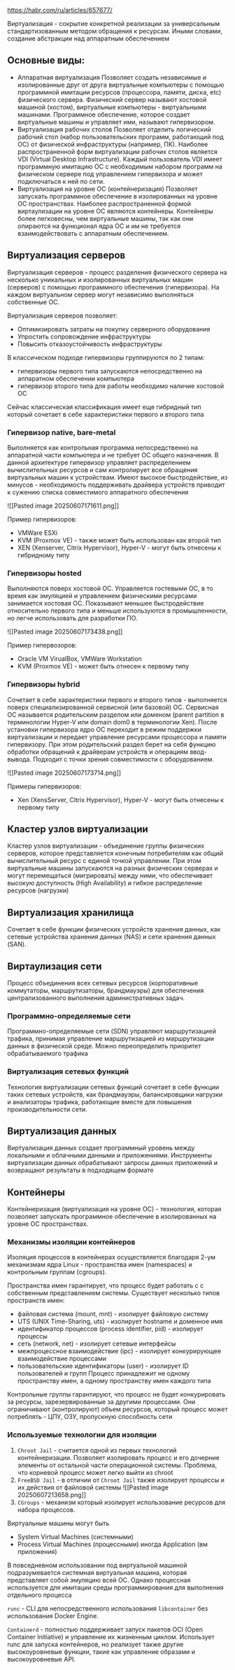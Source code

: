 https://habr.com/ru/articles/657677/

Виртуализация - сокрытие конкретной реализации за универсальным стандартизованным методом обращения к ресурсам. Иными словами, создание абстракции над аппаратным обеспечением

## Основные виды:
- Аппаратная виртуализация
Позволяет создать независимые и изолированные друг от друга виртуальные компьютеры с помощью программной имитации ресурсов (процессора, памяти, диска, etc) физического сервера. Физический сервер называют хостовой машиной (хостом), виртуальные компьютеры - виртуальными машинами. Программное обеспечение, которое создает виртуальные машины и управляет ими, называют гипервизором. 
- Виртуализация рабочих столов
Позволяет отделить логический рабочий стол (набор пользовательских программ, работающий под ОС) от физической инфраструктуры (например, ПК). Наиболее распространенной форм виртуализации рабочих столов является VDI (Virtual Desktop Infrastructure). Каждый пользователь VDI имеет программную имитацию ОС с необходимым набором программ на физическом сервере под управлением гипервизора и может подключаться к ней по сети.
- Виртуализация на уровне ОС (контейнеризация)
Позволяет запускать программное обеспечение  в изолированных на уровне ОС пространствах. Наиболее распространенной формой виртаулизации на уровне ОС являются контейнеры. Контейнеры более легковесны, чем виртуальные машины, так как они опираются на функционал ядра ОС и им не требуется взаимодействовать с аппаратным обеспечением.

## Виртуализация серверов

Виртуализация серверов - процесс разделения физического сервера на несколько уникальных и изолированных виртуальных машин (серверов) с помощью программного обеспечения (гипервизора). На каждом виртуальном сервер могут независимо выполняться собственные ОС.

Виртуализация серверов позволяет:
- Оптимизировать затраты на покупку серверного оборудования
- Упростить сопровождение инфраструктуры
- Повысить отказоустойчивость инфраструктуры

В классическом подходе гипервизоры группируются по 2 типам: 
- гипервизоры первого типа запускаются непосредственно на аппаратном обеспечении компьютера
- гипервизор второго типа для работы необходимо наличие хостовой ОС

Сейчас классическая классификация имеет еще гибридный тип который сочетает в себе характеристики первого и второго типа

### Гипервизор native, bare-metal
Выполняется как контрольная программа непосредственно на аппаратной части компьютера и не требует ОС общего назначения. В данной архитектуре гипервизор управляет распределением вычислительных ресурсов и сам контролирует все обращения виртуальных машин к устройствам. Имеют высокое быстродействие, из минусов - необходимость поддерживать драйвера устройств приводит к сужению списка совместимого аппаратного обеспечения

![[Pasted image 20250607171611.png]]

Пример гипервизоров:
- VMWare ESXi
- KVM (Proxmox VE) - также может быть использован как второй тип
- XEN (Xenserver, Citrix Hypervisor), Hyper-V - могут быть отнесены к гибридному типу

### Гипервизоры hosted

Выполняются поверх хостовой ОС. Управляется гостевыми ОС, в то время как эмуляцией и управлением физическими ресурсами занимается хостовая ОС. Показывают меньшее быстродействие относительно первого типа и меньше используются в промышленности, но легче использовать для разработки ПО.

![[Pasted image 20250607173438.png]]

Пример гипервозоров:
- Oracle VM VirualBox, VMWare Workstation
- KVM (Proxmox VE) - может быть отнесен к первому типу

### Гипервизоры hybrid

Сочетает в себе характеристики первого и второго типов - выполняется поверх специализированной сервисной (или базовой) ОС. Сервисная ОС называется родительским разделом или доменом (parent partition в терминологии Hyper-V или domain dom0 в терминологии Xen). После установки гипервизора ядро ОС переходит в режим поддержки виртуализации и передает управление ресурсами процессора и памяти гипервизору. При этом родительский раздел берет на себя функцию обработки обращений к драйверам устройств и операциям ввод-вывода. Подходит с точки зрения совместимости с оборудованием.

![[Pasted image 20250607173714.png]]

Примеры гипервизоров:
- Xen (XensServer, Citrix Hypervisor), Hyper-V - могут быть отнесены к первому типу

## Кластер узлов виртуализации

Кластер узлов виртуализации - объединение группы физических серверов, которое представляется конечным потребителям как общий вычислительный ресурс с единой точкой управлении. При этом виртуальные машины запускаются на разных физических серверах и могут перемещаться (мигрировать) между ними, что обеспечивает высокую доступность (High Availability) и гибкое распределение ресурсов (нагрузки)

## Виртуализация хранилища

Сочетает в себе функции физических устройств хранения данных, как сетевые устройства хранения данных (NAS) и сети хранения данных (SAN). 

## Виртаулизация сети

Процесс объединения всех сетевых ресурсов (корпоративные коммутаторы, маршрутизаторы, брандмауэры) для обеспечения централизованного выполнения административных задач. 
### Программно-определяемые сети

Программно-определяемые сети (SDN) управляют маршрутизацией трафика, принимая управление маршрутизацией из маршрутизации данных в физической среде. Можно переопределить приоритет обрабатываемого трафика

### Виртуализация сетевых функций

Технология виртуализации сетевых функций сочетает в себе функции таких сетевых устройств, как брандмауэры, балансировщики нагрузки и анализаторы трафика, работающие вместе для повышения производительности сети.

## Виртуализация данных

Виртуализация данных создает программный уровень между локальными и облачными данными и приложениями. Инструменты виртуализации данных обрабатывают запросы данных приложений и возвращают результаты в подходящем формате

## Контейнеры
Контейнеризация (виртуализация на уровне ОС) - технология, которая позволяет запускать программное обеспечение в изолированных на уровне ОС пространствах. 

### Механизмы изоляции контейнеров
Изоляция процессов в контейнерах осуществляется благодаря 2-ум механизмам ядра Linux - пространства имен (namespaces) и контрольным группам (cgroups). 

Пространства имен гарантирует, что процесс будет работать с с собственным представлением системы. Существует несколько типов пространств имен:
- файловая система (mount, mnt) - изолирует файловую систему
- UTS (UNIX Time-Sharing, uts) -  изолирует hostname и доменное имя
- идентификатор процессов (process identifier, pid) - изолирует процессы
- сеть (network, net) - изолирует сетевые интерфейсы
- межпроцессное взаимодействие (ipc) - изолирует конкурирующее взаимодействие процессами
- пользовательские идентификаторы (user) - изолирует ID пользователей и групп
Процесс принадлежит не одному пространству имен, а одному пространству имен каждого типа

Контрольные группы гарантируют, что процесс не будет конкурировать за ресурсы, зарезервированные за другими процессами. Они ограничивают (контролируют) объем ресурсов, который процесс может потреблять - ЦПУ, ОЗУ, пропускную способность сети

### Используемые технологии для изоляции

1. `Chroot Jail` - считается одной из первых технологий контейнеризации. Позволяет изолировать процесс и его дочерние элементы от остальной части операционной системы. Проблема, что корневой процесс может легко выйти из chroot 
2. `FreeBSD Jail` - в отличии от `Chroot Jail` также изолирует процессы и их действия от файловой системы
![[Pasted image 20250607213658.png]]
3. `CGroups` - механизм который изолирует использование ресурсов для набора процессов. 

Виртуальные машины могут быть
- System Virtual Machines (системными)
- Process Virtual Machines (процессными) иногда Application (вм приложения)

В повседневном использовании под виртуальной машиной подразумевается системная виртуальная машина,  которая представляет собой эмуляцию всей ОС. Однако процессная используется для имитации среды программирования для выполнения отдельного процесса 

`runc` - CLI для непосредственного использования `libcontainer` без использования Docker Engine.

`Containerd` - полностью поддерживает запуск пакетов OCI (Open Container Initiative) и управление их жизненным циклом. Использует runc для запуска контейнеров, но реализует также другие высокоуровневые функции, такие как управление образами и высокоуровневые API. 